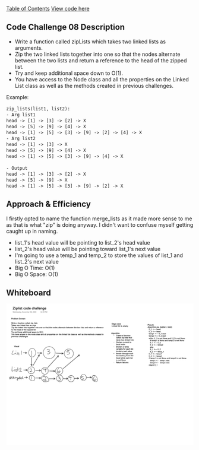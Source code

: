 [Table of Contents](../README.md)
[View code here](ll_zip.py)

## Code Challenge 08 Description
- Write a function called zipLists which takes two linked lists as arguments. 
- Zip the two linked lists together into one so that the nodes alternate between the two lists and return a reference to the head of the zipped list. 
- Try and keep additional space down to O(1). 
- You have access to the Node class and all the properties on the Linked List class as well as the methods created in previous challenges.

Example:
```
zip_lists(list1, list2):
- Arg list1		
head -> [1] -> [3] -> [2] -> X	
head -> [5] -> [9] -> [4] -> X	
head -> [1] -> [5] -> [3] -> [9] -> [2] -> [4] -> X
- Arg list2
head -> [1] -> [3] -> X	
head -> [5] -> [9] -> [4] -> X	
head -> [1] -> [5] -> [3] -> [9] -> [4] -> X

- Output
head -> [1] -> [3] -> [2] -> X	
head -> [5] -> [9] -> X	
head -> [1] -> [5] -> [3] -> [9] -> [2] -> X
```
## Approach & Efficiency
I firstly opted to name the function merge_lists as it made more sense to me as that is what "zip" is doing anyway. I didn't want to confuse myself getting caught up in naming. 
- list_1's head value will be pointing to list_2's head value
- list_2's head value will be pointing toward list_1's next value 
- I'm going to use a temp_1 and temp_2 to store the values of list_1 and list_2's next value
- Big O Time: O(1)
- Big O Space: O(1)

## Whiteboard
![whiteboard](img/ziplist.png)

